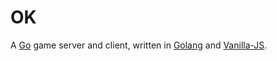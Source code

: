 # OK

A [Go](https://en.wikipedia.org/wiki/Go_(game)) game server and client, written in [Golang](https://golang.org/) and [Vanilla-JS](http://vanilla-js.com/).